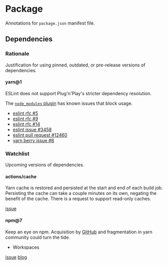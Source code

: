 # Package

Annotations for `package.json` manifest file.

## Dependencies

### Rationale

Justification for using pinned, outdated, or pre-release versions of dependencies.

#### yarn@1

ESLint does not support Plug'n'Play's stricter dependency resolution.

The [`node_modules` plugin](https://github.com/yarnpkg/berry/tree/master/packages/plugin-node-modules) has known issues that block usage.

- [eslint rfc #5](https://github.com/eslint/rfcs/pull/5)
- [eslint rfc #9](https://github.com/eslint/rfcs/pull/9)
- [eslint rfc #14](https://github.com/eslint/rfcs/pull/14)
- [eslint issue #3458](https://github.com/eslint/eslint/issues/3458)
- [eslint pull request #12460](https://github.com/eslint/eslint/pull/12460)
- [yarn berry issue #8](https://github.com/yarnpkg/berry/issues/8)

### Watchlist

Upcoming versions of dependencies.

#### actions/cache

Yarn cache is restored and persisted at the start and end of each build job.
Persisting the cache can take a couple minutes on its own, negating the benefit of the cache.
There is a request to support read-only caches.

[issue](https://github.com/actions/cache/issues/334)

#### npm@7

Keep an eye on npm.
Acquisition by [GitHub](https://github.blog/2020-03-16-npm-is-joining-github/) and fragmentation in yarn community could turn the tide.

- Workspaces

[issue](https://github.com/npm/cli/issues/878)
[blog](https://blog.npmjs.org/post/617484925547986944/npm-v7-series-introduction)
